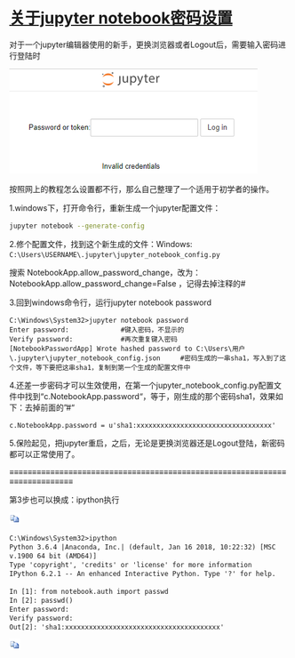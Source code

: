 



# [关于jupyter notebook密码设置](https://www.cnblogs.com/honway/p/9559324.html)

对于一个jupyter编辑器使用的新手，更换浏览器或者Logout后，需要输入密码进行登陆时

![img](.img_jupyter/1476067-20180830103917637-1345060579.png)

按照网上的教程怎么设置都不行，那么自己整理了一个适用于初学者的操作。

1.windows下，打开命令行，重新生成一个jupyter配置文件：

```sh
jupyter notebook --generate-config　　   

```

2.修个配置文件，找到这个新生成的文件：Windows: `C:\Users\USERNAME\.jupyter\jupyter_notebook_config.py`

 搜索 NotebookApp.allow_password_change，改为：NotebookApp.allow_password_change=False ，记得去掉注释的#

3.回到windows命令行，运行jupyter notebook password

```
C:\Windows\System32>jupyter notebook password
Enter password:             #键入密码，不显示的
Verify password:            #再次重复键入密码
[NotebookPasswordApp] Wrote hashed password to C:\Users\用户\.jupyter\jupyter_notebook_config.json     #密码生成的一串sha1，写入到了这个文件，等下要把这串sha1，复制到第一个生成的配置文件中
```

4.还差一步密码才可以生效使用，在第一个jupyter_notebook_config.py配置文件中找到“c.NotebookApp.password“，等于，刚生成的那个密码sha1，效果如下：去掉前面的”#“

```
c.NotebookApp.password = u'sha1:xxxxxxxxxxxxxxxxxxxxxxxxxxxxxxxxxx'
```

5.保险起见，把jupyter重启，之后，无论是更换浏览器还是Logout登陆，新密码都可以正常使用了。

 

≡≡≡≡≡≡≡≡≡≡≡≡≡≡≡≡≡≡≡≡≡≡≡≡≡≡≡≡≡≡≡≡≡≡≡≡≡≡≡≡≡≡≡≡≡≡≡≡≡≡≡≡≡≡≡≡≡≡≡≡≡≡≡≡≡≡≡≡≡≡≡≡≡≡≡

 

第3步也可以换成：ipython执行

[![复制代码](.img_jupyter/copycode.gif)](javascript:void(0);)

```
C:\Windows\System32>ipython
Python 3.6.4 |Anaconda, Inc.| (default, Jan 16 2018, 10:22:32) [MSC v.1900 64 bit (AMD64)]
Type 'copyright', 'credits' or 'license' for more information
IPython 6.2.1 -- An enhanced Interactive Python. Type '?' for help.

In [1]: from notebook.auth import passwd
In [2]: passwd()
Enter password:
Verify password:
Out[2]: 'sha1:xxxxxxxxxxxxxxxxxxxxxxxxxxxxxxxxxxxxxxx'
```

[![复制代码](.img_jupyter/copycode.gif)](javascript:void(0);)

 

